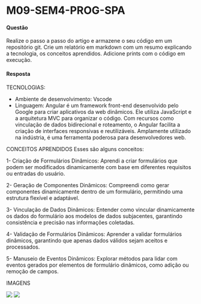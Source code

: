 # M09-SEM4-PROG-SPA

#### Questão
Realize o passo a passo do artigo e armazene o seu código em um repositório git. Crie um relatório em markdown com um resumo explicando a tecnologia, os conceitos aprendidos. Adicione prints com o código em execução.

#### Resposta

TECNOLOGIAS:
- Ambiente de desenvolvimento: Vscode
- Linguagem: Angular é um framework front-end desenvolvido pelo Google para criar aplicativos da web dinâmicos. Ele utiliza JavaScript e a arquitetura MVC para organizar o código. Com recursos como vinculação de dados bidirecional e roteamento, o Angular facilita a criação de interfaces responsivas e reutilizáveis. Amplamente utilizado na indústria, é uma ferramenta poderosa para desenvolvedores web.

CONCEITOS APRENDIDOS
Esses são alguns conceitos:

1- Criação de Formulários Dinâmicos: Aprendi a criar formulários que podem ser modificados dinamicamente com base em diferentes requisitos ou entradas do usuário.

2- Geração de Componentes Dinâmicos: Compreendi como gerar componentes dinamicamente dentro de um formulário, permitindo uma estrutura flexível e adaptável.

3- Vinculação de Dados Dinâmicos: Entender como vincular dinamicamente os dados do formulário aos modelos de dados subjacentes, garantindo consistência e precisão nas informações coletadas.

4- Validação de Formulários Dinâmicos: Aprender a validar formulários dinâmicos, garantindo que apenas dados válidos sejam aceitos e processados.

5- Manuseio de Eventos Dinâmicos: Explorar métodos para lidar com eventos gerados por elementos de formulário dinâmicos, como adição ou remoção de campos.

IMAGENS

<img src='Imagem do WhatsApp de 2024-03-04 à(s) 00.10.32_0423be8f.jpg'> 

<img src='Imagem do WhatsApp de 2024-03-04 à(s) 00.10.45_ba844670.jpg'> 
